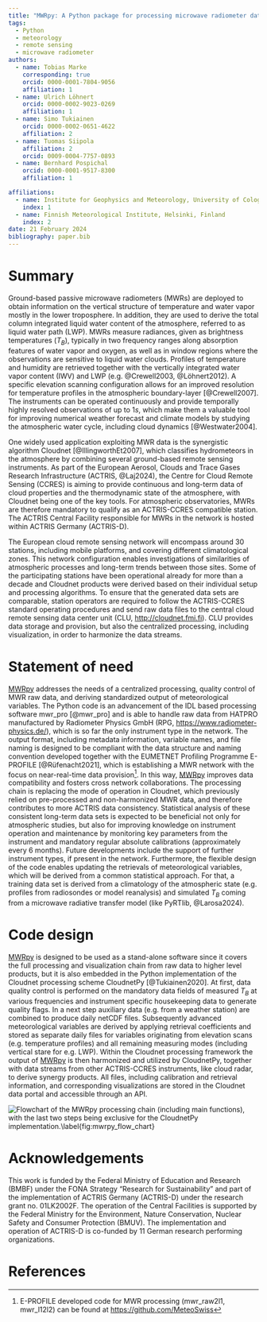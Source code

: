```yaml
---
title: "MWRpy: A Python package for processing microwave radiometer data"
tags:
  - Python
  - meteorology
  - remote sensing
  - microwave radiometer
authors:
  - name: Tobias Marke
    corresponding: true
    orcid: 0000-0001-7804-9056
    affiliation: 1
  - name: Ulrich Löhnert
    orcid: 0000-0002-9023-0269
    affiliation: 1
  - name: Simo Tukiainen
    orcid: 0000-0002-0651-4622
    affiliation: 2
  - name: Tuomas Siipola
    affiliation: 2
    orcid: 0009-0004-7757-0893
  - name: Bernhard Pospichal
    orcid: 0000-0001-9517-8300
    affiliation: 1

affiliations:
  - name: Institute for Geophysics and Meteorology, University of Cologne, Germany
    index: 1
  - name: Finnish Meteorological Institute, Helsinki, Finland
    index: 2
date: 21 February 2024
bibliography: paper.bib
---
```


# Summary

Ground-based passive microwave radiometers (MWRs) are deployed to obtain information on the vertical structure of
temperature and water vapor mostly in the lower troposphere. In addition, they are used to derive the total column
integrated liquid water content of the atmosphere, referred to as liquid water path (LWP). MWRs measure radiances,
given as brightness temperatures ($T_B$), typically in two frequency ranges along absorption features of water vapor
and oxygen, as well as in window regions where the observations are sensitive to liquid water clouds. Profiles of
temperature and humidity are retrieved together with the vertically integrated water vapor content (IWV) and LWP
(e.g. @Crewell2003, @Löhnert2012). A specific elevation scanning configuration allows for an improved resolution for
temperature profiles in the atmospheric boundary-layer [@Crewell2007]. The instruments can be operated continuously
and provide temporally highly resolved observations of up to 1$s$, which make them a valuable tool for improving
numerical weather forecast and climate models by studying the atmospheric water cycle, including cloud dynamics
[@Westwater2004].

One widely used application exploiting MWR data is the synergistic algorithm Cloudnet [@IllingworthEt2007], which
classifies hydrometeors in the atmosphere by combining several ground-based remote sensing instruments. As part of
the European Aerosol, Clouds and Trace Gases Research Infrastructure (ACTRIS, @Laj2024), the Centre for
Cloud Remote Sensing (CCRES) is aiming to provide continuous and long-term data of cloud properties and the
thermodynamic state of the atmosphere, with Cloudnet being one of the key tools. For atmospheric observatories, MWRs
are therefore mandatory to qualify as an ACTRIS-CCRES compatible station. The ACTRIS Central Facility responsible
for MWRs in the network is hosted within ACTRIS Germany (ACTRIS-D).

The European cloud remote sensing network will encompass around 30 stations, including mobile platforms, and covering
different climatological zones. This network configuration enables investigations of similarities of atmospheric
processes and long-term trends between those sites. Some of the participating stations have been operational already
for more than a decade and Cloudnet products were derived based on their individual setup and processing
algorithms. To ensure that the generated data sets are comparable, station operators are required to follow the
ACTRIS-CCRES standard operating procedures and send raw data files to the central cloud remote sensing data center unit
(CLU, http://cloudnet.fmi.fi). CLU provides data storage and provision, but also the centralized processing,
including visualization, in order to harmonize the data streams.

# Statement of need

[MWRpy](https://actris-cloudnet.github.io/mwrpy/index.html#) addresses the needs of a centralized processing,
quality control of MWR raw data, and deriving standardized output of meteorological variables. The Python code is an
advancement of the IDL based processing software mwr_pro [@mwr_pro] and is able to handle raw data from HATPRO
manufactured by Radiometer Physics GmbH (RPG, https://www.radiometer-physics.de/), which is so far the only
instrument type in the network. The output format, including metadata information, variable names, and file
naming is designed to be compliant with the data structure and naming convention developed together with the
EUMETNET Profiling Programme E-PROFILE [@Rüfenacht2021], which is establishing a MWR network with the focus on
near-real-time data provision[^1]. In this way, [MWRpy](https://actris-cloudnet.github.io/mwrpy/index.html#)
improves data compatibility and fosters cross network collaborations. The processing chain is replacing the mode of
operation in Cloudnet, which previously relied on pre-processed and non-harmonized MWR data, and therefore
contributes to more ACTRIS data consistency. Statistical analysis of these consistent long-term data sets is
expected to be beneficial not only for atmospheric studies, but also for improving knowledge on instrument operation
and maintenance by monitoring key parameters from the instrument and mandatory regular absolute calibrations
(approximately every 6 months). Future developments include the support of further instrument types, if present in
the network. Furthermore, the flexible design of the code enables updating the retrievals of meteorological
variables, which will be derived from a common statistical approach. For that, a training data set is derived from a
climatology of the atmospheric state (e.g. profiles from radiosondes or model reanalysis) and simulated $T_B$ coming
from a microwave radiative transfer model (like PyRTlib, @Larosa2024).

[^1]: E-PROFILE developed code for MWR processing (mwr_raw2l1, mwr_l12l2) can be found at https://github.com/MeteoSwiss

# Code design

[MWRpy](https://actris-cloudnet.github.io/mwrpy/index.html#) is designed to be used as a stand-alone software since
it covers the full processing and visualization chain from raw data to higher level products, but it is also
embedded in the Python implementation of the Cloudnet processing scheme CloudnetPy [@Tukiainen2020]. At first, data
quality control is performed on the mandatory data fields of measured $T_B$ at various frequencies and instrument
specific housekeeping data to generate quality flags. In a next step auxiliary data (e.g. from a weather station) are
combined to produce daily netCDF files. Subsequently advanced meteorological variables are derived by applying
retrieval coefficients and stored as separate daily files for variables originating from elevation scans (e.g.
temperature profiles) and all remaining measuring modes (including vertical stare for e.g. LWP). Within the Cloudnet
processing framework the output of [MWRpy](https://actris-cloudnet.github.io/mwrpy/index.html#) is then harmonized
and utilized by CloudnetPy, together with data streams from other ACTRIS-CCRES instruments, like cloud radar, to
derive synergy products. All files, including calibration and retrieval information, and corresponding
visualizations are stored in the Cloudnet data portal and accessible through an API.

![Flowchart of the MWRpy processing chain (including main functions), with the last two steps
being exclusive for the CloudnetPy implementation.\label{fig:mwrpy_flow_chart}](mwrpy_flow_chart.png)

# Acknowledgements

This work is funded by the Federal Ministry of Education and Research (BMBF) under the FONA Strategy “Research for
Sustainability” and part of the implementation of ACTRIS Germany (ACTRIS-D) under the research grant no. 01LK2002F.
The operation of the Central Facilities is supported by the Federal Ministry for the Environment, Nature
Conservation, Nuclear Safety and Consumer Protection (BMUV). The implementation and operation of ACTRIS-D is
co-funded by 11 German research performing organizations.

# References
